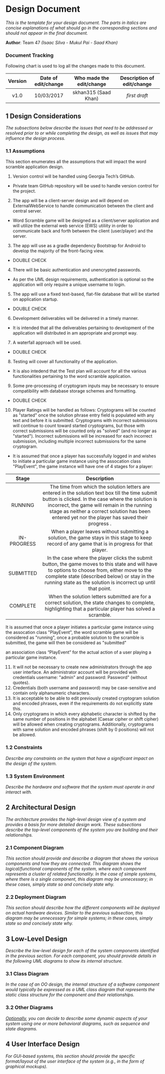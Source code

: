 # Design Document

*This is the template for your design document. The parts in italics are concise explanations of what should go in the corresponding sections and should not appear in the final document.*

**Author**:  Team 47 *(Isaac Silva - Mukul Pai - Saad Khan)*

### Document Tracking

Following chart is used to log all the changes made to this document.

| Version | Date of edit/change | Who made the edit/change | Description of edit/change |
| :-----: | :-----------------: | :----------------------: | :------------------------: |
|    v1.0     |    10/03/2017                 |   skhan315 (Saad Khan)                       |           *first draft*                 |


## 1 Design Considerations

*The subsections below describe the issues that need to be addressed or resolved prior to or while completing the design, as well as issues that may influence the design process.*

### 1.1 Assumptions
<!-- *Describe any assumption, background, or dependencies of the software, its use, the operational environment, or significant project issues.* -->

This section enumerates all the assumptions that will impact the word scramble application design.

1. Version control will be handled using Georgia Tech’s GitHub. 

* Private team GitHub repository will be used to handle version control for the project.


2. The app will be a client-server design and will depend on ExternalWebService to handle communication between the client and central server. 

* Word Scramble game will be designed as a client/server application and will utilize the external web service (EWS) utiliity in order to communicate back and forth between the client (user/player) and the server.

3. The app will use as a gradle dependency Bootstrap for Android to develop the majority of the front-facing view. 

* DOUBLE CHECK

4. There will be basic authentication and unencrypted passwords.

* As per the UML design requirements, authentication is optional so the application will only require a unique username to login.


5. The app will use a fixed text-based, flat-file database that will be started on application startup.

* DOUBLE CHECK

6. Development deliverables will be delivered in a timely manner.

* It is intended that all the deliverables pertaining to development of the application will distributed in am appropriate and prompt way.

7. A waterfall approach will be used.

* DOUBLE CHECK

8. Testing will cover all functionality of the application.

* It is also intedend that the Test plan will account for all the various functionalities pertaining to the word scramble application.

9. Some pre-processing of cryptogram inputs may be necessary to ensure compatibility with database storage schemes and formatting.

* DOUBLE CHECK


10. Player Ratings will be handled as follows: Cryptograms will be counted as "started" once the solution phrase entry field is populated with any text and before it is submitted. Cryptograms with incorrect submissions will continue to count toward started cryptograms, but those with correct submissions will be counted only as "solved" (and no longer as "started"). Incorrect submissions will be increased for each incorrect submission, including multiple incorrect submissions for the same cryptogram.

* It is assumed that once a player has successfully logged in and wishes to initiate a particular game instance using the assocation class "PlayEvent", the game instance will have one of 4 stages for a player:

| Stage     | Description |
| :-------: | :---------: |
| RUNNING   | The time from which the solution letters are entered in the solution text box till the time submit button is clicked. In the case where the solution is incorrect, the game will remain in the running stage as neither a correct solution has been entered yet nor the player has saved their progress .|
| IN-PROGRESS | When a player leaves without submitting a solution, the game stays in this stage to keep record of any game that is in progress for that player.|
| SUBMITTED | In the case where the player clicks the submit button, the game moves to this state and will have to options to choose from, either move to the complete state (described below) or stay in the running state as the solution is incorrect up until that point.        |                
| COMPLETE  | When the solution letters submitted are for a correct solution, the state changes to complete, highlighting that a particular player has solved a scramble.    |                         
                 

It is assumed that once a player initiates a particular game instance using the assocation class "PlayEvent", the word scramble game will be considered as "running", once a probable solution to the scramble is submitted, the game will then be considered as "submitted"

an association class “PlayEvent” for the actual action of a user playing a particular game instance. 


11. It will not be necessary to create new administrators through the app user interface. An administrator account will be provided with credentials username: "admin" and password: Password" (without quotes).
12. Credentials (both username and password) may be case-sensitive and contain only alphanumeric characters.
13. It is acceptable to be able to edit previously created cryptogram solution and encoded phrases, even if the requirements do not explicitly state this.
14. Only cryptograms in which every alphabetic character is shifted by the same number of positions in the alphabet (Caesar cipher or shift cipher) will be allowed when creating cryptograms. Additionally, cryptograms with same solution and encoded phrases (shift by 0 positions) will not be allowed.

### 1.2 Constraints

*Describe any constraints on the system that have a significant impact on the design of the system.*

### 1.3 System Environment

*Describe the hardware and software that the system must operate in and interact with.*

## 2 Architectural Design

*The architecture provides the high-level design view of a system and provides a basis for more detailed design work. These subsections describe the top-level components of the system you are building and their relationships.*

### 2.1 Component Diagram

*This section should provide and describe a diagram that shows the various components and how they are connected. This diagram shows the logical/functional components of the system, where each component represents a cluster of related functionality. In the case of simple systems, where there is a single component, this diagram may be unnecessary; in these cases, simply state so and concisely state why.*

### 2.2 Deployment Diagram

*This section should describe how the different components will be deployed on actual hardware devices. Similar to the previous subsection, this diagram may be unnecessary for simple systems; in these cases, simply state so and concisely state why.*

## 3 Low-Level Design

*Describe the low-level design for each of the system components identified in the previous section. For each component, you should provide details in the following UML diagrams to show its internal structure.*

### 3.1 Class Diagram

*In the case of an OO design, the internal structure of a software component would typically be expressed as a UML class diagram that represents the static class structure for the component and their relationships.*

### 3.2 Other Diagrams

*<u>Optionally</u>, you can decide to describe some dynamic aspects of your system using one or more behavioral diagrams, such as sequence and state diagrams.*

## 4 User Interface Design
*For GUI-based systems, this section should provide the specific format/layout of the user interface of the system (e.g., in the form of graphical mockups).*


